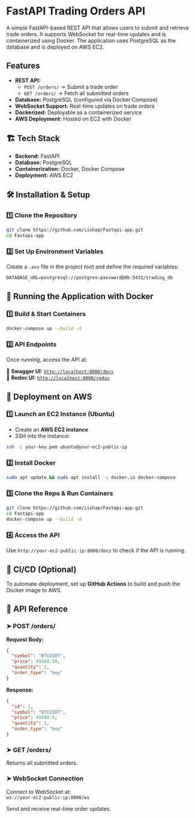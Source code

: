 

#  FastAPI Trading Orders API  

A simple FastAPI-based REST API that allows users to submit and retrieve trade orders. It supports WebSocket for real-time updates and is containerized using Docker. The application uses PostgreSQL as the database and is deployed on AWS EC2.  

##  Features  

- **REST API:**  
  - `POST /orders/` → Submit a trade order  
  - `GET /orders/` → Fetch all submitted orders  
- **Database:** PostgreSQL (configured via Docker Compose)  
- **WebSocket Support:** Real-time updates on trade orders  
- **Dockerized:** Deployable as a containerized service  
- **AWS Deployment:** Hosted on EC2 with Docker  

## 🏗️ Tech Stack  

- **Backend:** FastAPI  
- **Database:** PostgreSQL  
- **Containerization:** Docker, Docker Compose  
- **Deployment:** AWS EC2  


## 🛠️ Installation & Setup  

### 1️⃣ Clone the Repository  

```bash
git clone https://github.com/iishap/Fastapi-app.git
cd Fastapi-app
```

### 2️⃣ Set Up Environment Variables  

Create a `.env` file in the project root and define the required variables:

```env
DATABASE_URL=postgresql://postgres:password@db:5432/trading_db
```

## 🐳 Running the Application with Docker  

### 1️⃣ Build & Start Containers  

```bash
docker-compose up --build -d
```

### 2️⃣ API Endpoints  

Once running, access the API at:  

📌 **Swagger UI:** [`http://localhost:8000/docs`](http://localhost:8000/docs)  
📌 **Redoc UI:** [`http://localhost:8000/redoc`](http://localhost:8000/redoc)  


## 🚀 Deployment on AWS  

### 1️⃣ Launch an EC2 Instance (Ubuntu)  
- Create an **AWS EC2 instance**  
- SSH into the instance:

```bash
ssh -i your-key.pem ubuntu@your-ec2-public-ip
```

### 2️⃣ Install Docker  

```bash
sudo apt update && sudo apt install -y docker.io docker-compose
```

### 3️⃣ Clone the Repo & Run Containers  

```bash
git clone https://github.com/iishap/Fastapi-app.git
cd Fastapi-app
docker-compose up --build -d
```

### 4️⃣ Access the API  

Use `http://your-ec2-public-ip:8000/docs` to check if the API is running.  


## 🔄 CI/CD (Optional)  

To automate deployment, set up **GitHub Actions** to build and push the Docker image to AWS.  


## 📜 API Reference  

### ➤ **POST /orders/**  

**Request Body:**
```json
{
  "symbol": "BTCUSDT",
  "price": 45000.50,
  "quantity": 2,
  "order_type": "buy"
}
```

**Response:**
```json
{
  "id": 1,
  "symbol": "BTCUSDT",
  "price": 45000.5,
  "quantity": 2,
  "order_type": "buy"
}
```


### ➤ **GET /orders/**  

Returns all submitted orders.  

### ➤ **WebSocket Connection**  

Connect to WebSocket at:  
`ws://your-ec2-public-ip:8000/ws`  

Send and receive real-time order updates.  



